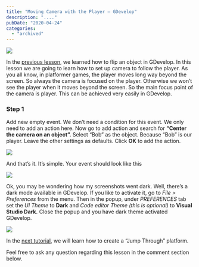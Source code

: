 ```yaml
---
title: "Moving Camera with the Player – GDevelop"
description: "...."
pubDate: "2020-04-24"
categories: 
  - "archived"
---
```


[![](/images/00_GDevelop_Tutorial_for_beginners.PNG)](https://1.bp.blogspot.com/-ooaAnBJVIVI/XpyZp6wIMkI/AAAAAAAALFU/W0VAzxGoDhUpYFr_B7oKG-MB85uJSOmIwCPcBGAYYCw/s1600/00_GDevelop_Tutorial_for_beginners.PNG)

  
  

In the [previous lesson](https://www.buddhilive.com/2020/04/flipping-objects-in-gdevelop.html), we learned how to flip an object in GDevelop. In this lesson we are going to learn how to set up camera to follow the player. As you all know, in platformer games, the player moves long way beyond the screen. So always the camera is focused on the player. Otherwise we won’t see the player when it moves beyond the screen. So the main focus point of the camera is player. This can be achieved very easily in GDevelop.

### Step 1

Add new empty event. We don’t need a condition for this event. We only need to add an action here. Now go to add action and search for **“Center the camera on an object”.** Select “Bob” as the object. Because “Bob” is our player. Leave the other settings as defaults. Click **OK** to add the action.

  

[![](/images/31.Center%2Bthe%2Bcamera%2Bon%2Ban%2Bobject.PNG)](https://1.bp.blogspot.com/--0f2avg7NgQ/XqMs1Y7ObZI/AAAAAAAALNw/5ZPpsvptIEIhXV1ANHfZb6GHBS1Iaa2PgCLcBGAsYHQ/s1600/31.Center%2Bthe%2Bcamera%2Bon%2Ban%2Bobject.PNG)

  

And that’s it. It’s simple. Your event should look like this

  

[![](/images/32.event.PNG)](https://1.bp.blogspot.com/-VeKZ453mc-0/XqMtPam4XgI/AAAAAAAALN4/1Xfp8JiLqjAFaksA2kCltryIKuZDt8DXQCLcBGAsYHQ/s1600/32.event.PNG)

  

Ok, you may be wondering how my screenshots went dark. Well, there’s a dark mode available in GDevelop. If you like to activate it, go to _File > Preferences_ from the menu. Then in the popup, under _PREFERENCES_ tab set the _UI Theme_ to **Dark** and _Code editor Theme (this is optional)_ to **Visual Studio Dark.** Close the popup and you have dark theme activated GDevelop.  
  

[![](/images/33.dark-them-for-gdevelop.PNG)](https://1.bp.blogspot.com/-x7Zo2SZCObU/XqMtfsaJe6I/AAAAAAAALOA/HaNV8sKWpowZwP6c-qp7biNE37n9lv84wCLcBGAsYHQ/s1600/33.dark-them-for-gdevelop.PNG)

  

In the [next tutorial](https://www.buddhilive.com/2020/05/adding-jump-through-platforms-gdevelop.html), we will learn how to create a “Jump Through” platform.  
  

Feel free to ask any question regarding this lesson in the comment section below.
